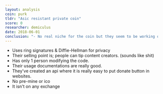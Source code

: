 ```yaml
---
layout: analysis
coin: purk
tldr: "Asic resistant private coin"
score: 0
researcher: demiculus
date: 2018-06-01
conclusion: "- No real niche for the coin but they seem to be working on & developing it regardless. It might increase a lot like xvg but who knows. There needs to be a reason a hype creation but nothing like that at the moment. "
---
```


- Uses ring signatures & Diffie-Hellman for privacy
- Their selling point is; people can tip content creators. (sounds like shit)
- Has only 1 person modifying the code.
- Their usage documentations are really good.
- They've created an api where it is really easy to put donate button in websites.
- No pre-mine or ico
- It isn't on any exchange